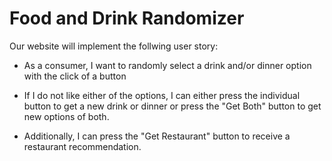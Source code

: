 # Food and Drink Randomizer

Our website will implement the follwing user story:

* As a consumer, I want to randomly select a drink and/or dinner option with the click of a button

* If I do not like either of the options, I can either press the individual button to get a new drink or dinner or press the "Get Both" button to get new options of both.
 
* Additionally, I can press the "Get Restaurant" button to receive a restaurant recommendation.